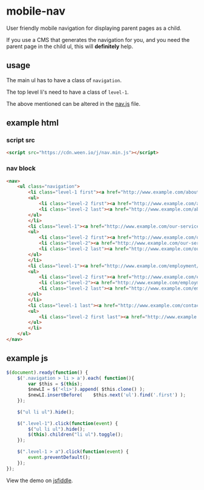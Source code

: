 # mobile-nav

User friendly mobile navigation for displaying parent pages as a child.

If you use a CMS that generates the navigation for you, and you need the parent page in the child ul, this will **definitely** help.

## usage

The main ul has to have a class of `navigation`.

The top level li's need to have a class of `level-1`.

The above mentioned can be altered in the [nav.js](https://github.com/levidurfee/mobile-nav/blob/master/nav.js) file.

## example html

### script src

```html
<script src="https://cdn.ween.io/j/nav.min.js"></script>
```

### nav block

```html
<nav>
	<ul class="navigation">
		<li class="level-1 first"><a href="http://www.example.com/about-us/">About Us</a>
		<ul>
			<li class="level-2 first"><a href="http://www.example.com/about-us/our-team/">Our Team</a></li>
			<li class="level-2 last"><a href="http://www.example.com/about-us/faq/">FAQs</a></li>
		</ul>
		</li>
		<li class="level-1"><a href="http://www.example.com/our-services/">Our Services</a>
		<ul>
			<li class="level-2 first"><a href="http://www.example.com/our-services/service-areas/">Service Areas</a></li>
			<li class="level-2"><a href="http://www.example.com/our-services/testimonials/">Testimonials</a></li>
			<li class="level-2 last"><a href="http://www.example.com/our-services/before-afters/">Before &amp; Afters</a></li>
		</ul>
		</li>
		<li class="level-1"><a href="http://www.example.com/employment/">Employment</a>
		<ul>
			<li class="level-2 first"><a href="http://www.example.com/employment/working-for-us/">Working For Us</a></li>
			<li class="level-2"><a href="http://www.example.com/employment/opportunities/">Opportunities</a></li>
			<li class="level-2 last"><a href="http://www.example.com/employment/application/">Application</a></li>
		</ul>
		</li>
		<li class="level-1 last"><a href="http://www.example.com/contact-us/">Contact Us</a>
		<ul>
			<li class="level-2 first last"><a href="http://www.example.com/contact-us/contact-locations/">Contact &amp; Locations</a></li>
		</ul>
		</li>
	</ul>
</nav>
```

## example js

```js
$(document).ready(function() {
    $('.navigation > li > a').each( function(){
        var $this = $(this);
        $newLI = $('<li>').append( $this.clone() );
        $newLI.insertBefore(    $this.next('ul').find('.first') );
    });
    
    $("ul li ul").hide();
    
    $(".level-1").click(function(event) {
        $("ul li ul").hide();
        $(this).children("li ul").toggle();     
    });
    
    $(".level-1 > a").click(function(event) {
        event.preventDefault(); 
    });
});
```

View the demo on [jsfiddle](http://jsfiddle.net/levidurfee/bmms2vvu/1/).
